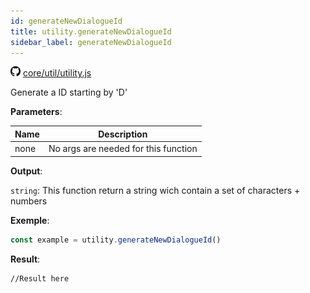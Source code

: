 ```yaml
---
id: generateNewDialogueId
title: utility.generateNewDialogueId
sidebar_label: generateNewDialogueId
---
```

![](/img/github.png) [core/util/utility.js](https://github.com/TrustedSourceLeaks/LeakedServer/blob/master/core/util/utility.js)

Generate a ID starting by 'D'

**Parameters**:

Name  |   Description 
----------- |   -----------
none  |  No args are needed for this function


**Output**:

`string`: This function return a string wich contain a set of characters + numbers


**Exemple**:
```js
const example = utility.generateNewDialogueId()
```

**Result**:
```
//Result here
```
